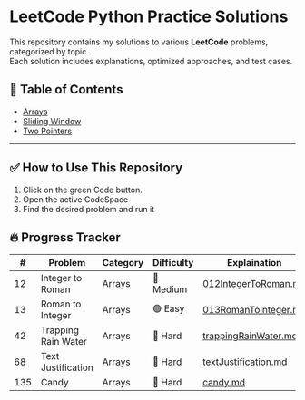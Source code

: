 #  LeetCode Python Practice Solutions

This repository contains my solutions to various **LeetCode** problems, categorized by topic.  
Each solution includes explanations, optimized approaches, and test cases.  

## 📖 Table of Contents
- [Arrays](Arrays/)
- [Sliding Window](slidingWindow/)
- [Two Pointers](twoPointers/)

---

## ✅ How to Use This Repository
1. Click on the green Code button.
2. Open the active CodeSpace
3. Find the desired problem and run it



## 🔥 Progress Tracker

|# |	Problem	|Category	|Difficulty	|Explaination|Solution|
|-----------|-----------|-----------|--------|-------|------|
|12 |Integer to Roman	|Arrays	|🔵 Medium	|[012IntegerToRoman.md](Arrays/012IntegerToRoman.md)|[012IntegerToRoman.py](Arrays/012IntegerToRoman.py)|
|13 |Roman to Integer	|Arrays	|🟢 Easy	|[013RomanToInteger.md](Arrays/013RomanToInteger.md)|[013RomanToInteger.py](Arrays/013RomanToInteger.py)|
|42 |Trapping Rain Water	|Arrays	|🔴 Hard	|[trappingRainWater.md](arrays/trappingRainWater.md)|[trappingRainWater.py](arrays/trappingRainWater.py)|
|68 |Text Justification	|Arrays	|🔴 Hard	|[textJustification.md](arrays/textJustification.md)|[textJustification.py](arrays/textJustification.py)|
|135	|Candy	|Arrays	|🔴 Hard	|[candy.md](arrays/candy.md)|[candy.py](arrays/candy.py)|










